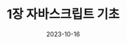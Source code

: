 ---
title: "1장 자바스크립트 기초"
excerpt: "."

wirter: Myeongwoo Yoon
categories:
  - 한 입 크기로 잘라먹는 리액트
tags:
  - Programing

toc: true
toc_sticky: true
 
date: 2023-10-16
last_modified_at: 2023-10-16
---